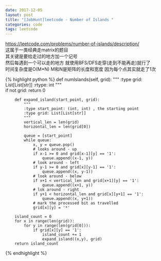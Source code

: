 ```yaml
---
date: 2017-12-05
layout: post
title: "[JobHunt]leetcode - Number of Islands "
categories: code
tags: leetcode
---
```


https://leetcode.com/problems/number-of-islands/description/   
这属于一类经典走matrix的题目   
其关键是要给走过的地方加一个记号   
然后每遇到一个可以走的地方 就使用BFS/DFS走穿(走到不能再走)就行了   
时间复杂度是O(M*N) M和N是矩阵的长度和宽度 因为每个点其实就走了1次   

<!--more-->

{% highlight python %}
    def numIslands(self, grid):
        """
        :type grid: List[List[str]]
        :rtype: int
        """        
        if not grid:
            return 0

        def expand_island(start_point, grid):
            """
            :type start_point: (int, int) , the starting point
            :type grid: List[List[str]]
            """
            vertical_len = len(grid)
            horizontal_len = len(grid[0])
            
            queue = [start_point]
            while queue:
                x, y = queue.pop()
                # looks around - up
                if x-1 >= 0 and grid[x-1][y] == '1':
                    queue.append((x-1, y))
                # look around - left
                if y-1 >= 0 and grid[x][y-1] == '1':
                    queue.append((x, y-1))
                # look around - below
                if x+1 < vertical_len and grid[x+1][y] == '1':
                    queue.append((x+1, y))
                # lok around - right
                if y+1 < horizontal_len and grid[x][y+1] == '1':
                    queue.append((x, y+1))
                # mark the processed bit as travelled
                grid[x][y] = '*'
                
        island_count = 0
        for x in range(len(grid)):
            for y in range(len(grid[0])):
                if grid[x][y] == '1':
                    island_count += 1
                    expand_island((x,y), grid)
        return island_count
{% endhighlight %}

